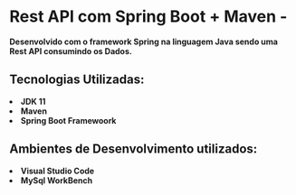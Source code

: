 # <h1> Rest API com Spring Boot + Maven - </h1>

<p> <Strong> Desenvolvido com o framework Spring na linguagem Java sendo uma Rest API consumindo os Dados. </strong> </p>

<h2> Tecnologias Utilizadas: </h2>

<li> <b> JDK 11 </b> </li>
<li> <b> Maven </b> </li>
<li> <b> Spring Boot Framewoork </b> </li>

<h2> Ambientes de Desenvolvimento utilizados: </h2>

<li>  <b> Visual Studio Code </b> </li>
<li>  <b> MySql WorkBench </b> </li>




